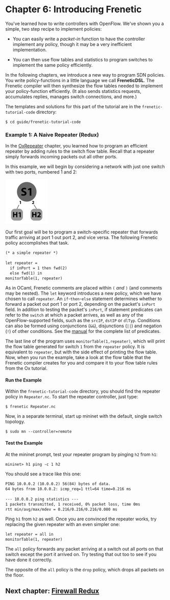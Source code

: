 Chapter 6: Introducing Frenetic
==============================

You've learned how to write controllers with OpenFlow. We've shown
you a simple, two step recipe to implement policies:

* You can easily write a _packet-in_ function to have the controller
  implement any policy, though it may be a very inefficient
  implementation.

* You can then use flow tables and statistics to program switches to
  implement the same policy efficiently.

In the following chapters, we introduce a new way to program SDN policies.
You write policy-functions in a little language we call **FreneticDSL**.
The Frenetic compiler will then synthesize the flow tables needed to
implement your policy-function efficiently. (It also
sends statistics requests, accumulates replies, manages
switch connections, and more.)

The templates and solutions for this part of the tutorial are in
the `frenetic-tutorial-code` directory:

```
$ cd guide/frenetic-tutorial-code
```

### Example 1: A Naive Repeater (Redux)

In the [OxRepeater](02-OxRepeater) chapter, you learned how to program an
efficient repeater by adding rules to the switch flow table.  Recall that a
repeater simply forwards incoming packets out all other ports.

In this example, we will begin by considering a network with just one switch
with two ports, numbered 1 and 2:  

![Default Mininet topology.][topo_1]

Our first goal will be to program a
switch-specific repeater that forwards traffic arriving at port 1 out port 2,
and vice versa.  The following Frenetic policy accomplishes that task.

```
(* a simple repeater *)

let repeater =
  if inPort = 1 then fwd(2)
  else fwd(1) in
monitorTable(1, repeater)
```

As in OCaml, Frenetic comments are placed within <code>(*</code> and
<code>*)</code> (and comments may be nested). The <code>let</code> keyword
introduces a new policy, which we have chosen to call <code>repeater</code>.
An <code>if</code>-<code>then</code>-<code>else</code> statement determines
whether to forward a packet out port 1 or port 2, depending on the packet's
<code>inPort</code> field.  In addition to testing the packet's
<code>inPort</code>, if statement predicates can refer to the
<code>switch</code> at which a packet arrives, as well as any of the
OpenFlow-supported fields, such as the <code>srcIP</code>, <code>dstIP</code>
or <code>dlTyp</code>.  Conditions can also be formed using conjunctions
(<code>&&</code>), disjunctions (<code>||</code>) and negation (<code>!</code>)
of other conditions.  See the [manual](A-NCManual) for the complete list of
predicates. 

The last line of the program uses <code>monitorTable(1,repeater)</code>, which
will print the flow table generated for switch <code>1</code> from the
<code>repeater</code> policy.  It is equivalent to <code>repeater</code>, but
with the side effect of printing the flow table.  Now, when you run the
example, take a look at the flow table that the Frenetic compiler creates for
you and compare it to your flow table rules from the Ox tutorial.

#### Run the Example

Within the <code>frenetic-tutorial-code</code> directory, you should
find the repeater policy in <code>Repeater.nc</code>.  To start the
repeater controller, just type:
```
$ frenetic Repeater.nc
```
Now, in a separate terminal, start up mininet with the default, single
switch topology.
```
$ sudo mn --controller=remote
```

#### Test the Example

At the mininet prompt, test your repeater program by pinging <code>h2</code> from <code>h1</code>:
```
mininet> h1 ping -c 1 h2
```
You should see a trace like this one:
```
PING 10.0.0.2 (10.0.0.2) 56(84) bytes of data.
64 bytes from 10.0.0.2: icmp_req=1 ttl=64 time=0.216 ms

--- 10.0.0.2 ping statistics ---
1 packets transmitted, 1 received, 0% packet loss, time 0ms
rtt min/avg/max/mdev = 0.216/0.216/0.216/0.000 ms
```
Ping <code>h1</code> from <code>h2</code> as well.
Once you are convinced the repeater works,
try replacing the given repeater with an even simpler one:
```
let repeater = all in
monitorTable(1, repeater)
```
The <code>all</code> policy forwards any packet arriving at a switch out
all ports on that switch except the port it arrived on.  Try testing
that out too to see if you have done it correctly.

The opposite of the <code>all</code> policy is the <code>drop</code> policy,
which drops all packets on the floor.  

## Next chapter: [Firewall Redux][Ch7]

[Ch7]: 07-NCFirewall

[topo_1]: images/topo_1.png "Default Mininet topology."
[topo_2]: images/topo_2.png "Simple linear topology."
[topo_3]: images/topo_3.png "Simple tree topology."
